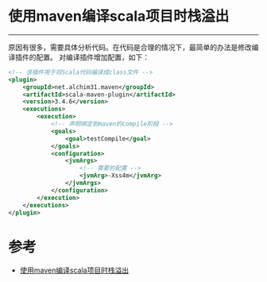 #	使用maven编译scala项目时栈溢出

----

原因有很多，需要具体分析代码。在代码是合理的情况下，最简单的办法是修改编译插件的配置。
对编译插件增加配置，如下：

```xml
<!-- 该插件用于将Scala代码编译成class文件 -->
<plugin>
    <groupId>net.alchim31.maven</groupId>
    <artifactId>scala-maven-plugin</artifactId>
    <version>3.4.6</version>
    <executions>
        <execution>
            <!-- 声明绑定到maven的compile阶段 -->
            <goals>
                <goal>testCompile</goal>
            </goals>
            <configuration>
                <jvmArgs>
                    <!-- 需要的配置 -->
                    <jvmArg>-Xss4m</jvmArg>
                </jvmArgs>
            </configuration>
        </execution>
    </executions>
</plugin>
```

#   参考
+   [使用maven编译scala项目时栈溢出](https://blog.csdn.net/weixin_34267123/article/details/92961434)
